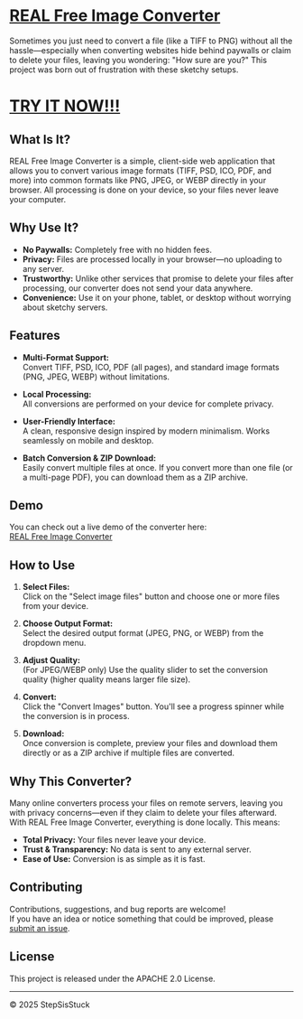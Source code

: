 # [REAL Free Image Converter](https://stepsisstuck.github.io/REAL-free-image-converter/)

Sometimes you just need to convert a file (like a TIFF to PNG) without all the hassle—especially when converting websites hide behind paywalls or claim to delete your files, leaving you wondering: "How sure are you?" This project was born out of frustration with these sketchy setups.


# [TRY IT NOW!!!](https://stepsisstuck.github.io/REAL-free-image-converter/)

## What Is It?

 REAL Free Image Converter is a simple, client-side web application that allows you to convert various image formats (TIFF, PSD, ICO, PDF, and more) into common formats like PNG, JPEG, or WEBP directly in your browser. All processing is done on your device, so your files never leave your computer.

## Why Use It?

- **No Paywalls:** Completely free with no hidden fees.
- **Privacy:** Files are processed locally in your browser—no uploading to any server.
- **Trustworthy:** Unlike other services that promise to delete your files after processing, our converter does not send your data anywhere.
- **Convenience:** Use it on your phone, tablet, or desktop without worrying about sketchy servers.

## Features

- **Multi-Format Support:**  
  Convert TIFF, PSD, ICO, PDF (all pages), and standard image formats (PNG, JPEG, WEBP) without limitations.
  
- **Local Processing:**  
  All conversions are performed on your device for complete privacy.

- **User-Friendly Interface:**  
  A clean, responsive design inspired by modern minimalism. Works seamlessly on mobile and desktop.

- **Batch Conversion & ZIP Download:**  
  Easily convert multiple files at once. If you convert more than one file (or a multi-page PDF), you can download them as a ZIP archive.

## Demo

You can check out a live demo of the converter here:  
[REAL Free Image Converter](https://stepsisstuck.github.io/REAL-free-image-converter/)

## How to Use

1. **Select Files:**  
   Click on the "Select image files" button and choose one or more files from your device.
   
2. **Choose Output Format:**  
   Select the desired output format (JPEG, PNG, or WEBP) from the dropdown menu.

3. **Adjust Quality:**  
   (For JPEG/WEBP only) Use the quality slider to set the conversion quality (higher quality means larger file size).

4. **Convert:**  
   Click the "Convert Images" button. You'll see a progress spinner while the conversion is in process.

5. **Download:**  
   Once conversion is complete, preview your files and download them directly or as a ZIP archive if multiple files are converted.

## Why This Converter?

Many online converters process your files on remote servers, leaving you with privacy concerns—even if they claim to delete your files afterward. With REAL Free Image Converter, everything is done locally. This means:
  
- **Total Privacy:** Your files never leave your device.
- **Trust & Transparency:** No data is sent to any external server.
- **Ease of Use:** Conversion is as simple as it is fast.

## Contributing

Contributions, suggestions, and bug reports are welcome!  
If you have an idea or notice something that could be improved, please [submit an issue](https://github.com/StepSisStuck/REAL-free-image-converter/issues).

## License

This project is released under the APACHE 2.0 License.

---

&copy; 2025 StepSisStuck
